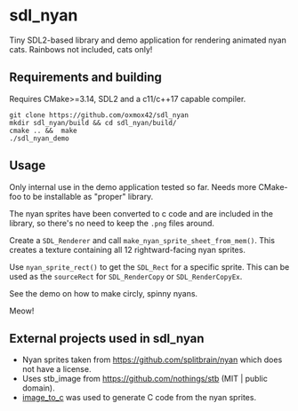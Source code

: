 # sdl_nyan

Tiny SDL2-based library and demo application for rendering animated nyan cats.
Rainbows not included, cats only!

## Requirements and building

Requires CMake>=3.14, SDL2 and a c11/c++17 capable compiler.

    git clone https://github.com/oxmox42/sdl_nyan
    mkdir sdl_nyan/build && cd sdl_nyan/build/
    cmake .. &&  make
    ./sdl_nyan_demo


## Usage

Only internal use in the demo application tested so far. Needs more CMake-foo to
be installable as "proper" library.

The nyan sprites have been converted to c code and are included in the library,
so there's no need to keep the `.png` files around.

Create a `SDL_Renderer` and call `make_nyan_sprite_sheet_from_mem()`. This
creates a texture containing all 12 rightward-facing nyan sprites.

Use `nyan_sprite_rect()` to get the `SDL_Rect` for a specific sprite. This can
be used as the `sourceRect` for `SDL_RenderCopy` or `SDL_RenderCopyEx`.

See the demo on how to make circly, spinny nyans.

Meow!

## External projects used in sdl_nyan

* Nyan sprites taken from https://github.com/splitbrain/nyan which does not have a license.
* Uses stb_image from https://github.com/nothings/stb (MIT | public domain).
* [image_to_c](https://github.com/bitbank2/image_to_c) was used to generate C code from the nyan sprites.
